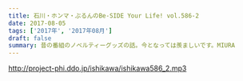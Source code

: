 ```yaml
---
title: 石川・ホンマ・ぶるんのBe-SIDE Your Life! vol.586-2
date: 2017-08-05
tags: ['2017年', '2017年08月']
draft: false
summary: 昔の番組のノベルティーグッズの話。今となっては羨ましいです。MIURA
---
```


http://project-phi.ddo.jp/ishikawa/ishikawa586_2.mp3
